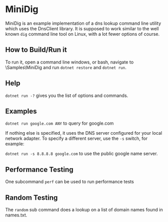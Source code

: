 ﻿# MiniDig 
MiniDig is an example implementation of a dns lookup command line utility which uses the DnsClient library.
It is supposed to work similar to the well known `dig` command line tool on Linux, with a lot fewer options of course.

## How to Build/Run it
To run it, open a command line windows, or bash, navigate to \Samples\MiniDig and run `dotnet restore` and `dotnet run`.

## Help
`dotnet run -?` gives you the list of options and commands.

## Examples
`dotnet run google.com ANY` to query for google.com

If nothing else is specified, it uses the DNS server configured for your local network adapter.
To specify a different server, use the `-s` switch, for example:

`dotnet run -s 8.8.8.8 google.com` to use the public google name server.

## Performance Testing
One subcommand `perf` can be used to run performance tests

## Random Testing
The `random` sub command does a lookup on a list of domain names found in names.txt.